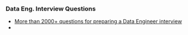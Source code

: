 ### Data Eng. Interview Questions

- [More than 2000+ questions for preparing a Data Engineer interview](https://github.com/OBenner/data-engineering-interview-questions?tab=readme-ov-file)
- 
